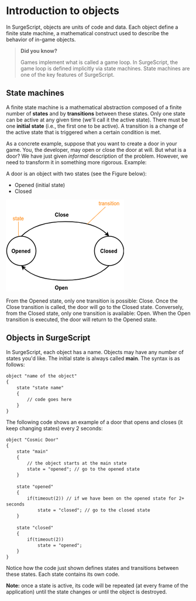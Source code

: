 Introduction to objects
=======================

In SurgeScript, objects are units of code and data. Each object define a finite state machine, a mathematical construct used to describe the behavior of in-game objects.

> **Did you know?**
> 
> Games implement what is called a game loop. In SurgeScript, the game loop is defined implicitly via state machines. State machines are one of the key features of SurgeScript.

State machines
--------------

A finite state machine is a mathematical abstraction composed of a finite number of **states** and by **transitions** between these states. Only one state can be active at any given time (we'll call it the active state). There must be one **initial state** (i.e., the first one to be active). A transition is a change of the active state that is triggered when a certain condition is met.

As a concrete example, suppose that you want to create a door in your game. You, the developer, may open or close the door at will. But what is a door? We have just given *informal* description of the problem. However, we need to transform it in something more rigorous. Example:

A door is an object with two states (see the Figure below):

- Opened (initial state)
- Closed

![State machine](../img/state-machine.png)

From the Opened state, only one transition is possible: Close. Once the Close transition is called, the door will go to the Closed state. Conversely, from the Closed state, only one transition is available: Open. When the Open transition is executed, the door will return to the Opened state.

Objects in SurgeScript
----------------------

In SurgeScript, each object has a name. Objects may have any number of states you'd like. The initial state is always called **main**. The syntax is as follows:

```
object "name of the object"
{
    state "state name"
    {
        // code goes here
    }
}
```

The following code shows an example of a door that opens and closes (it keep changing states) every 2 seconds:

```
object "Cosmic Door"
{
    state "main"
    {
        // the object starts at the main state
        state = "opened"; // go to the opened state
    }

    state "opened"
    {
        if(timeout(2)) // if we have been on the opened state for 2+ seconds
            state = "closed"; // go to the closed state
    }

    state "closed"
    {
        if(timeout(2))
            state = "opened";
    }
}
```

Notice how the code just shown defines states and transitions between these states. Each state contains its own code.

**Note:** once a state is active, its code will be repeated (at every frame of the application) until the state changes or until the object is destroyed.